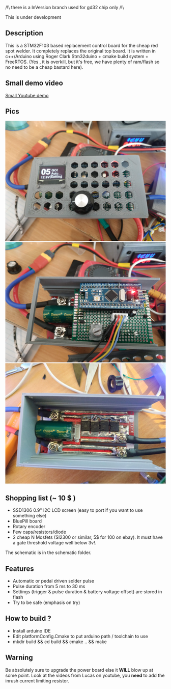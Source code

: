 
/!\ there is a lnVersion branch used for gd32 chip only /!\

This is under development

Description
-----
This is a STM32F103 based replacement control board for the cheap red spot welder.
It completely replaces the original top board.
It is written in c++/Arduino using Roger Clark Stm32duino + cmake build system + FreeRTOS.
(Yes , it is overkill, but it's free, we have plenty of ram/flash so no need to be a cheap bastard here).

Small demo video
-----

[Small Youtube demo ](https://www.youtube.com/watch?v=iqqSZQ6BELQ)

Pics
-----

![screenshot](web/welder_casing.jpg?raw=true "top")
![screenshot](web/welder_pcb.jpg?raw=true "pcb")
![screenshot](web/redBoard.jpg?raw=true "red")

 Shopping list (~ 10 $ )
 -----
* SSD1306 0.9" I2C LCD screen (easy to port if you want to use something else)
* BluePill board
* Rotary encoder
* Few caps/resistors/diode
* 2 cheap N Mosfets (SI2300 or similar, 5$ for 100 on ebay). It must have a gate threshold voltage well below 3v!.

The schematic is in the schematic folder.

Features
------
* Automatic or pedal driven solder pulse
* Pulse duration from 5 ms to 30 ms
* Settings (trigger & pulse duration & battery voltage offset) are stored in flash
* Try to be safe (emphasis on try)

How to build ?
-------
* Install arduino IDE
* Edit platformConfig.Cmake to put arduino path / toolchain to use
* mkdir build && cd build && cmake .. && make

Warning 
------
Be absolutely sure to upgrade the power board else it __WILL__ blow up at some point.
Look at the videos from Lucas on youtube, you __need__ to add the inrush current limiting resistor.
